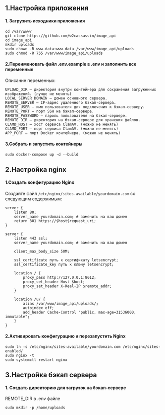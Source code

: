 ## 1.Настройка приложения
#### 1. Загрузить исходники приложения
```
cd /var/www/
git clone https://github.com/w2cassassin/image_api
cd image_api
mkdir uploads
sudo chown -R www-data:www-data /var/www/image_api/uploads
sudo chmod -R 755 /var/www/image_api/uploads
```
#### 2.Переименовать файл .env.example в .env и заполнить все переменные
Описание переменных:
```
UPLOAD_DIR — директория внутри контейнера для сохранения загруженных изображений. (лучше не менять)
LOCAL_SERVER_DOMAIN — домен основного сервера.
REMOTE_SERVER — IP-адрес удаленного бэкап-сервера.
REMOTE_USER — имя пользователя для подключения к бэкап-серверу.
REMOTE_PORT — порт SSH на бэкап-сервере.
REMOTE_PASSWORD — пароль пользователя на бэкап-сервере.
REMOTE_DIR — директория на бэкап-сервере для хранения файлов.
CLAMD_HOST — хост сервиса ClamAV. (можно не менять)
CLAMD_PORT — порт сервиса ClamAV. (можно не менять)
APP_PORT — порт Docker контейнера. (можно не менять)
```
#### 3.Собрать и запустить контейнеры
``` 
sudo docker-compose up -d --build
```
## 2.Настройка nginx
#### 1.Создать конфигурацию Nginx

Создайте файл ```/etc/nginx/sites-available/yourdomain.com``` со следующим содержимым:
```
server {
    listen 80;
    server_name yourdomain.com; # заменить на ваш домен
    return 301 https://$host$request_uri;
}

server {
    listen 443 ssl;
    server_name yourdomain.com; # заменить на ваш домен

    client_max_body_size 50M;

    ssl_certificate путь к сертификату letsencrypt;
    ssl_certificate_key путь к ключу letsencrypt;

    location / {
        proxy_pass http://127.0.0.1:8012;
        proxy_set_header Host $host;
        proxy_set_header X-Real-IP $remote_addr;
    }

    location /u/ {
        alias /var/www/image_api/uploads/;
        autoindex off;
        add_header Cache-Control "public, max-age=31536000, immutable";
    }
}
```
#### 2.Активировать конфигурацию и перезапустить Nginx
``` 
sudo ln -s /etc/nginx/sites-available/yourdomain.com /etc/nginx/sites-enabled/
sudo nginx -t 
sudo systemctl restart nginx
```
## 3.Настройка бэкап сервера
#### 1. Создать директорию для загрузок на бэкап-сервере
REMOTE_DIR  в .env файле
```
sudo mkdir -p /home/uploads
 ``` 
